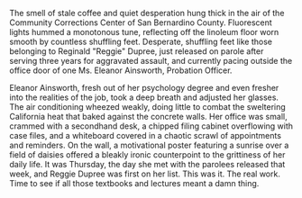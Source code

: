The smell of stale coffee and quiet desperation hung thick in the air of the Community Corrections Center of San Bernardino County. Fluorescent lights hummed a monotonous tune, reflecting off the linoleum floor worn smooth by countless shuffling feet. Desperate, shuffling feet like those belonging to Reginald "Reggie" Dupree, just released on parole after serving three years for aggravated assault, and currently pacing outside the office door of one Ms. Eleanor Ainsworth, Probation Officer.

Eleanor Ainsworth, fresh out of her psychology degree and even fresher into the realities of the job, took a deep breath and adjusted her glasses. The air conditioning wheezed weakly, doing little to combat the sweltering California heat that baked against the concrete walls. Her office was small, crammed with a secondhand desk, a chipped filing cabinet overflowing with case files, and a whiteboard covered in a chaotic scrawl of appointments and reminders. On the wall, a motivational poster featuring a sunrise over a field of daisies offered a bleakly ironic counterpoint to the grittiness of her daily life. It was Thursday, the day she met with the parolees released that week, and Reggie Dupree was first on her list. This was it. The real work. Time to see if all those textbooks and lectures meant a damn thing.

